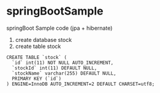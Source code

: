 # springBootSample
springBoot Sample code (jpa + hibernate)

1. create database stock
2. create table stock

```
CREATE TABLE `stock` (
  `id` int(11) NOT NULL AUTO_INCREMENT,
  `stockId` int(11) DEFAULT NULL,
  `stockName` varchar(255) DEFAULT NULL,
  PRIMARY KEY (`id`)
) ENGINE=InnoDB AUTO_INCREMENT=2 DEFAULT CHARSET=utf8;


```
